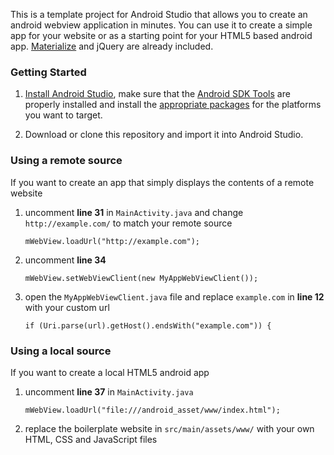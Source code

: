 This is a template project for Android Studio that allows you to create an android webview application in minutes. You can use it to create a simple app for your website or as a starting point for your HTML5 based android app. [Materialize](http://materializecss.com/) and jQuery are already included.

### Getting Started

1. [Install Android Studio](http://developer.android.com/sdk/index.html), make sure that the [Android SDK Tools](http://developer.android.com/sdk/index.html#Other) are properly installed and install the [appropriate packages](http://developer.android.com/sdk/installing/adding-packages.html) for the platforms you want to target.

2. Download or clone this repository and import it into Android Studio.

### Using a remote source

If you want to create an app that simply displays the contents of a remote website

1. uncomment **line 31** in ```MainActivity.java``` and change ```http://example.com/``` to match your remote source

	```
	mWebView.loadUrl("http://example.com");
	```

2. uncomment **line 34**

	```
	mWebView.setWebViewClient(new MyAppWebViewClient());
	```

3. open the ```MyAppWebViewClient.java``` file and replace ```example.com``` in **line 12** with your custom url

	```
	if (Uri.parse(url).getHost().endsWith("example.com")) {
	```

### Using a local source

If you want to create a local HTML5 android app

1. uncomment **line 37** in ```MainActivity.java```

	```
	mWebView.loadUrl("file:///android_asset/www/index.html");
	```

2. replace the boilerplate website in ```src/main/assets/www/``` with your own HTML, CSS and JavaScript files